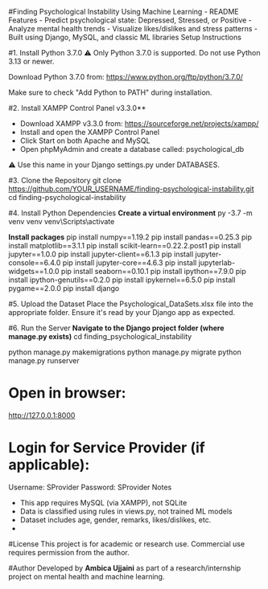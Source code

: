 #Finding Psychological Instability Using Machine Learning - README
    Features
        - Predict psychological state: Depressed, Stressed, or Positive
        - Analyze mental health trends
        - Visualize likes/dislikes and stress patterns
        - Built using Django, MySQL, and classic ML libraries
    Setup Instructions

#1. Install Python 3.7.0
⚠️ Only Python 3.7.0 is supported. Do not use Python 3.13 or newer.

Download Python 3.7.0 from: https://www.python.org/ftp/python/3.7.0/

Make sure to check "Add Python to PATH" during installation.

#2. Install XAMPP Control Panel v3.3.0**
- Download XAMPP v3.3.0 from: https://sourceforge.net/projects/xampp/
- Install and open the XAMPP Control Panel
- Click Start on both Apache and MySQL
- Open phpMyAdmin and create a database called:
    psychological_db

⚠️ Use this name in your Django settings.py under DATABASES.

#3. Clone the Repository
git clone https://github.com/YOUR_USERNAME/finding-psychological-instability.git
cd finding-psychological-instability

#4. Install Python Dependencies
**Create a virtual environment**
py -3.7 -m venv venv
venv\Scripts\activate

**Install packages**
pip install numpy==1.19.2
pip install pandas==0.25.3
pip install matplotlib==3.1.1
pip install scikit-learn==0.22.2.post1
pip install jupyter==1.0.0
pip install jupyter-client==6.1.3
pip install jupyter-console==6.4.0
pip install jupyter-core==4.6.3
pip install jupyterlab-widgets==1.0.0
pip install seaborn==0.10.1
pip install ipython==7.9.0
pip install ipython-genutils==0.2.0
pip install ipykernel==6.5.0
pip install pygame==2.0.0
pip install django


#5. Upload the Dataset
Place the Psychological_DataSets.xlsx file into the appropriate folder.
Ensure it's read by your Django app as expected.

#6. Run the Server
**Navigate to the Django project folder (where manage.py exists)**
cd finding_psychological_instability

python manage.py makemigrations
python manage.py migrate
python manage.py runserver

# Open in browser:
http://127.0.0.1:8000

# Login for Service Provider (if applicable):
Username: SProvider
Password: SProvider
Notes
- This app requires MySQL (via XAMPP), not SQLite
- Data is classified using rules in views.py, not trained ML models
- Dataset includes age, gender, remarks, likes/dislikes, etc.
- 
#License
This project is for academic or research use. Commercial use requires permission from the author.

#Author
Developed by **Ambica Ujjaini** as part of a research/internship project on mental health and machine learning.
